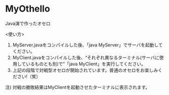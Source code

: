 # MyOthello
Java演で作ったオセロ

<使い方>
1. MyServer.javaをコンパイルした後、「java MyServer」でサーバを起動してください。
2. MyClient.javaをコンパイルした後、“それぞれ異なるターミナル(サーバに使用しているものとも別)で”「java MyClient」を実行してください。
3. 上記の段階で対戦型オセロが開始されています。普通のオセロをお楽しみください!（笑）

注) 対戦の勝敗結果はMyClientを起動させたターミナルに表示されます。
